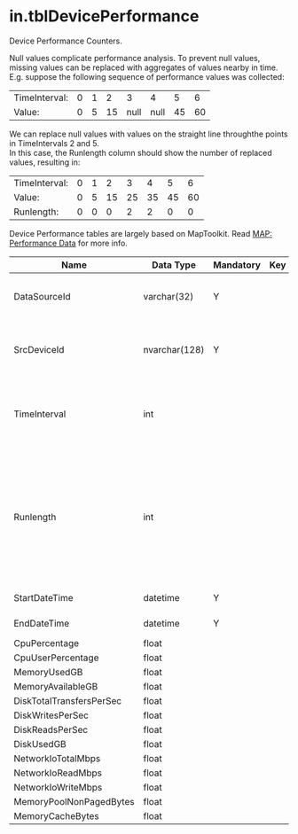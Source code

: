 # in.tblDevicePerformance

​​​​Device Performance Counters.​​​

Null values complicate performance analysis. To prevent null values, missing values can be replaced with aggregates of values nearby in time.
E.g. suppose the following sequence of performance values was collected:

|               |   |   |    |      |      |    |    |
|---------------|---|---|----|------|------|----|----|
| TimeInterval: | 0​ | 1 | 2  | 3    | 4    | 5  | 6​  |
| Value:        | 0 | 5 | 15 | null | null | 45 | 60 |

We can replace null values with values on the straight line through ​the points in TimeIntervals 2 and 5.  
In this case, the Runlength column should show the number of replaced values, resulting in:

|               |   |   |    |    |    |    |    |
|---------------|---|---|----|----|----|----|----|
| TimeInterval: | 0 | 1 | 2  | 3  | 4  | 5  | 6  |
| Value:        | 0 | 5 | 15 | 25 | 35 | 45 | 60 |
| Runlength:    | 0 | 0 | 0  | 2  | 2  | 0  | 0  |

Device Performance tables are largely based on MapToolkit. Read [MAP: Performance Data​](https://social.technet.microsoft.com/wiki/contents/articles/13467.map-performance-data.aspx) for more info.

| Name                     | Data Type     | Mandatory | Key | Comment                                                                                                                      |
|--------------------------|---------------|-----------|-----|------------------------------------------------------------------------------------------------------------------------------|
| DataSourceId             | varchar(32)   | Y         |     | Unique ID of the source of this record.                                                                                      |
| SrcDeviceId              | nvarchar(128) | Y         |     | Device on which this performance was recorded.                                                                               |
| TimeInterval​​             | int           |           |     | Consecutive number of this time interval, starting with 0.                                                                   |
| Runlength                | int           |           |     | Number of performance values that was extrapolated because performance collection did not produce a value in this timeframe. |
| StartDateTime            | datetime      | Y         |     | Start of this time interval.                                                                                                 |
| EndDateTime              | datetime      | Y         |     | End of this time interval.                                                                                                   |
| CpuPercentage            | float         |           |     |                                                                                                                              |
| CpuUserPercentage        | float         |           |     |                                                                                                                              |
| MemoryUsedGB             | float         |           |     |                                                                                                                              |
| MemoryAvailableGB        | float         |           |     |                                                                                                                              |
| DiskTotalTransfersPerSec | float         |           |     |                                                                                                                              |
| DiskWritesPerSec         | float         |           |     |                                                                                                                              |
| DiskReadsPerSec          | float         |           |     |                                                                                                                              |
| DiskUsedGB               | float         |           |     |                                                                                                                              |
| NetworkIoTotalMbps       | float         |           |     |                                                                                                                              |
| NetworkIoReadMbps        | float         |           |     |                                                                                                                              |
| NetworkIoWriteMbps       | float         |           |     |                                                                                                                              |
| MemoryPoolNonPagedBytes  | float         |           |     |                                                                                                                              |
| MemoryCacheBytes         | float         |           |     |                                                                                                                              |